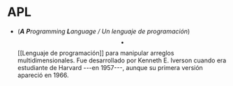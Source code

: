 # APL

- (_**A** **P**rogramming **L**anguage / Un lenguaje de programación_) $$\bullet$$ [[Lenguaje de programación]] para manipular arreglos multidimensionales. Fue desarrollado por Kenneth E. Iverson cuando era estudiante de Harvard ---en 1957---, aunque su primera versión apareció en 1966.
